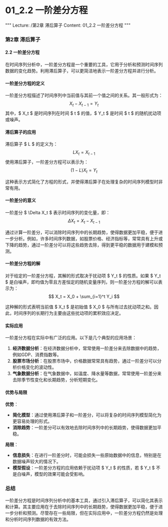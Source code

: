 # 01_2.2 一阶差分方程

"""
Lecture: /第2章 滞后算子
Content: 01_2.2 一阶差分方程
"""

### 第2章 滞后算子
#### 2.2 一阶差分方程

在时间序列分析中，一阶差分方程是一个重要的工具，它用于分析和预测时间序列数据的变化趋势。利用滞后算子，可以更简洁地表示一阶差分方程并进行分析。

#### 一阶差分方程的定义

一阶差分方程描述了时间序列中当前值与其前一个值之间的关系。其一般形式为：
$$ X_t - X_{t-1} = Y_t $$
其中，$ X_t $ 是时间序列在时间 $ t $ 的值，$ Y_t $ 是时间 $ t $ 的随机扰动项或噪声。

#### 滞后算子的应用

滞后算子 $ L $ 的定义为：
$$ L X_t = X_{t-1} $$
使用滞后算子，一阶差分方程可以表示为：
$$ (1 - L) X_t = Y_t $$

这种表示方式简化了方程的形式，并使得滞后算子在处理复杂的时间序列模型时非常有用。

#### 一阶差分的意义

一阶差分 $ \Delta X_t $ 表示时间序列的变化量，即：
$$ \Delta X_t = X_t - X_{t-1} $$

通过计算一阶差分，可以消除时间序列中的长期趋势，使得数据更加平稳，便于进一步分析。例如，许多时间序列数据，如股票价格、经济指标等，常常具有上升或下降的趋势，通过一阶差分可以将这些趋势去除，得到更平稳的数据用于建模和预测。

#### 一阶差分方程的解

对于给定的一阶差分方程，其解的形式取决于扰动项 $ Y_t $ 的性质。如果 $ Y_t $ 是白噪声，即均值为零且方差恒定的随机变量序列，则一阶差分方程的解可以表示为：
$$ X_t = X_0 + \sum_{i=1}^t Y_i $$

这种解的形式表明当前值 $ X_t $ 是初始值 $ X_0 $ 与所有过去扰动项之和。因此，时间序列的长期行为主要由这些扰动项的累积效应决定。

#### 实际应用

一阶差分方程在实际中有广泛的应用。以下是几个典型的应用场景：

1. **经济数据分析**：在经济数据分析中，常常使用一阶差分来去除数据中的趋势，例如GDP、消费指数等。
2. **股票市场分析**：在股票市场中，价格数据常常具有趋势，通过一阶差分可以分析价格变化的波动性。
3. **气象数据分析**：在气象数据中，如温度、降水量等数据，常常使用一阶差分来去除季节性变化和长期趋势，分析短期变化。

#### 优势与局限

**优势**：
- **简化模型**：通过使用滞后算子和一阶差分，可以将复杂的时间序列模型简化为更容易处理的形式。
- **消除趋势**：一阶差分可以有效地去除时间序列中的长期趋势，使得数据更加平稳。

**局限**：
- **信息损失**：在进行一阶差分时，可能会损失一些原始数据中的信息，特别是在数据噪声较大的情况下。
- **模型假设**：一阶差分方程的应用依赖于扰动项 $ Y_t $ 的性质，若 $ Y_t $ 不是白噪声，模型的效果可能会受影响。

### 总结

一阶差分方程是时间序列分析中的基本工具，通过引入滞后算子，可以简化其表示和计算。其主要应用在于去除时间序列中的长期趋势，使得数据更加平稳，便于进一步分析和预测。尽管存在一些局限，但在实际应用中，一阶差分方程仍然是处理和分析时间序列数据的有效方法。